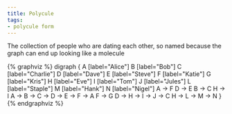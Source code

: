 ```yaml
---
title: Polycule
tags:
- polycule form
---
```

The collection of people who are dating each other, so named because the graph can end up looking like a molecule


{% graphviz %}
digraph {
    A [label="Alice"]
    B [label="Bob"]
    C [label="Charlie"]
    D [label="Dave"]
    E [label="Steve"]
    F [label="Katie"]
    G [label="Kris"]
    H [label="Eve"]
    I [label="Tom"]
    J [label="Jules"]
    L [label="Staple"]
    M [label="Hank"]
    N [label="Nigel"]
  A -> F
  D -> E
  B -> C
  H -> I
  A -> B -> C -> D -> E -> F -> A
  F -> G
  D -> H -> I -> J -> C
  H -> L -> M -> N
}
{% endgraphviz %}
